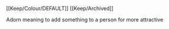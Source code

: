 [[Keep/Colour/DEFAULT]] [[Keep/Archived]] 

Adorn meaning to add something to a person for more attractive 
